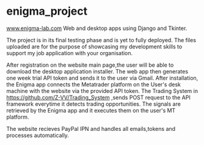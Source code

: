 # enigma_project
www.enigma-lab.com
Web and desktop apps using Django and Tkinter.

The project is in its final testing phase and is yet to fully deployed.
The files uploaded are for the purpose of showcasing my development skills to support my job application with your organisation.

After registration on the website main page,the user will be able to download the desktop application installer.
The web app then generates one week trial API token and sends it to the user via Gmail.
After installation, the Enigma app connects the Metatrader platform on the User's desk machine with the website via the provided API token.
The Trading System in  https://github.com/Z-VV/Trading_System  ,sends POST request to the API framework everytime it detects trading opportunities.
The signals are retrieved by the Enigma app and it executes them on the user's MT platform.

The website recieves PayPal IPN and handles all emails,tokens and processes automatically.
